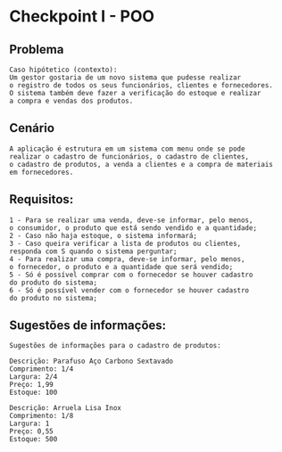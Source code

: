 # Checkpoint I - POO

## Problema
	Caso hipótetico (contexto):
	Um gestor gostaria de um novo sistema que pudesse realizar 
	o registro de todos os seus funcionários, clientes e fornecedores. 
	O sistema também deve fazer a verificação do estoque e realizar 
	a compra e vendas dos produtos.

## Cenário
	A aplicação é estrutura em um sistema com menu onde se pode 
	realizar o cadastro de funcionários, o cadastro de clientes, 
	o cadastro de produtos, a venda a clientes e a compra de materiais 
	em fornecedores.

## Requisitos:
	1 - Para se realizar uma venda, deve-se informar, pelo menos, 
	o consumidor, o produto que está sendo vendido e a quantidade;
	2 - Caso não haja estoque, o sistema informará;
	3 - Caso queira verificar a lista de produtos ou clientes, 
	responda com S quando o sistema perguntar;
	4 - Para realizar uma compra, deve-se informar, pelo menos, 
	o fornecedor, o produto e a quantidade que será vendido;
	5 - Só é possível comprar com o fornecedor se houver cadastro 
	do produto do sistema;
	6 - Só é possível vender com o fornecedor se houver cadastro 
	do produto no sistema;

## Sugestões de informações:
	Sugestões de informações para o cadastro de produtos:
	
	Descrição: Parafuso Aço Carbono Sextavado
	Comprimento: 1/4
	Largura: 2/4
	Preço: 1,99
	Estoque: 100

	Descrição: Arruela Lisa Inox
	Comprimento: 1/8
	Largura: 1
	Preço: 0,55
	Estoque: 500


